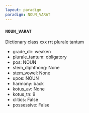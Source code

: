 ```yaml
---
layout: paradigm
paradigm: NOUN_VARAT
---
```

### ` NOUN_VARAT `

Dictionary class xxx rrt plurale tantum
* grade_dir: weaken
* plurale_tantum: obligatory
* pos: NOUN
* stem_diphthong: None
* stem_vowel: None
* upos: NOUN
* harmony: back
* kotus_av: None
* kotus_tn: 9
* clitics: False
* possessive: False
